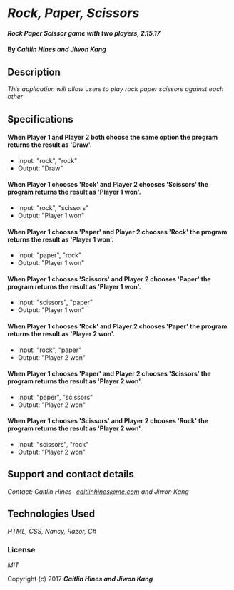 # _Rock, Paper, Scissors_

#### _Rock Paper Scissor game with two players, 2.15.17_

#### By _**Caitlin Hines and Jiwon Kang**_

## Description

_This application will allow users to play rock paper scissors against each other_

## Specifications

#### When Player 1 and Player 2 both choose the same option the program returns the result as 'Draw'.
* Input: "rock", "rock"
* Output: "Draw"

#### When Player 1 chooses 'Rock' and Player 2 chooses 'Scissors' the program returns the result as 'Player 1 won'.
* Input: "rock", "scissors"
* Output: "Player 1 won"

#### When Player 1 chooses 'Paper' and Player 2 chooses 'Rock' the program returns the result as 'Player 1 won'.
* Input: "paper", "rock"
* Output: "Player 1 won"

#### When Player 1 chooses 'Scissors' and Player 2 chooses 'Paper' the program returns the result as 'Player 1 won'.
* Input: "scissors", "paper"
* Output: "Player 1 won"



#### When Player 1 chooses 'Rock' and Player 2 chooses 'Paper' the program returns the result as 'Player 2 won'.
* Input: "rock", "paper"
* Output: "Player 2 won"

#### When Player 1 chooses 'Paper' and Player 2 chooses 'Scissors' the program returns the result as 'Player 2 won'.
* Input: "paper", "scissors"
* Output: "Player 2 won"

#### When Player 1 chooses 'Scissors' and Player 2 chooses 'Rock' the program returns the result as 'Player 2 won'.
* Input: "scissors", "rock"
* Output: "Player 2 won"




## Support and contact details

_Contact: Caitlin Hines- caitlinhines@me.com and Jiwon Kang_

## Technologies Used

_HTML, CSS, Nancy, Razor, C#_

### License

*MIT*

Copyright (c) 2017 **_Caitlin Hines and Jiwon Kang_**
